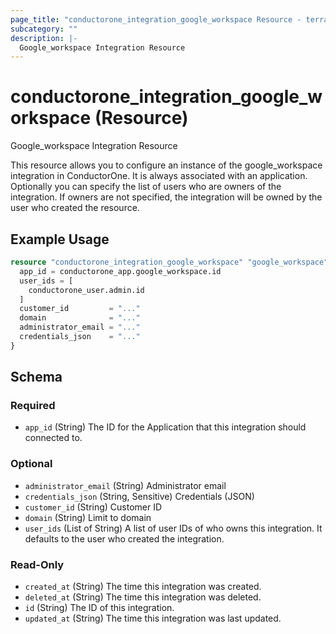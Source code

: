 ```yaml
---
page_title: "conductorone_integration_google_workspace Resource - terraform-provider-conductorone"
subcategory: ""
description: |-
  Google_workspace Integration Resource
---
```


# conductorone_integration_google_workspace (Resource)

Google_workspace Integration Resource

This resource allows you to configure an instance of the google_workspace integration in ConductorOne.
It is always associated with an application. Optionally you can specify the list of users who are owners of the integration.
If owners are not specified, the integration will be owned by the user who created the resource.

## Example Usage

```terraform
resource "conductorone_integration_google_workspace" "google_workspace" {
  app_id = conductorone_app.google_workspace.id
  user_ids = [
    conductorone_user.admin.id
  ]
  customer_id         = "..."
  domain              = "..."
  administrator_email = "..."
  credentials_json    = "..."
}
```

<!-- schema generated by tfplugindocs -->
## Schema

### Required

- `app_id` (String) The ID for the Application that this integration should connected to.

### Optional

- `administrator_email` (String) Administrator email
- `credentials_json` (String, Sensitive) Credentials (JSON)
- `customer_id` (String) Customer ID
- `domain` (String) Limit to domain
- `user_ids` (List of String) A list of user IDs of who owns this integration. It defaults to the user who created the integration.

### Read-Only

- `created_at` (String) The time this integration was created.
- `deleted_at` (String) The time this integration was deleted.
- `id` (String) The ID of this integration.
- `updated_at` (String) The time this integration was last updated.
